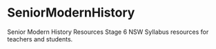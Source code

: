 # SeniorModernHistory
Senior Modern History Resources
Stage 6 NSW Syllabus resources for teachers and students.
